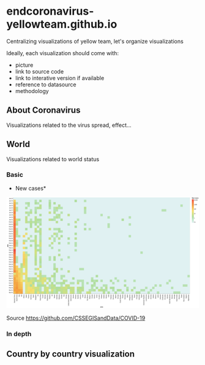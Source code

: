 # endcoronavirus-yellowteam.github.io

Centralizing visualizations of yellow team, let's organize visualizations

Ideally, each visualization should come with:
* picture
* link to source code
* link to interative version if available
* reference to datasource
* methodology

## About Coronavirus

Visualizations related to the virus spread, effect...


## World

Visualizations related to world status

### Basic

* New cases*

![New cases](world/new_cases.png)

Source https://github.com/CSSEGISandData/COVID-19


### In depth


## Country by country visualization
